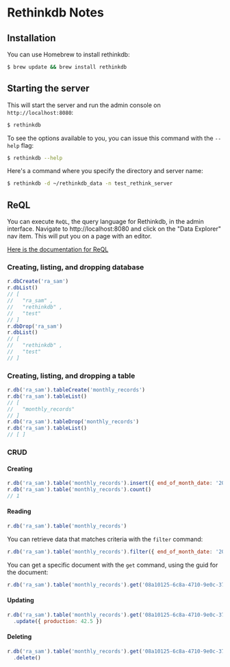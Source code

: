 # Rethinkdb Notes

## Installation

You can use Homebrew to install rethinkdb:

```bash
$ brew update && brew install rethinkdb
```

## Starting the server

This will start the server and run the admin console on `http://localhost:8080`:

```bash
$ rethinkdb
```

To see the options available to you, you can issue this command with the `--help` flag:

```bash
$ rethinkdb --help
```

Here's a command where you specify the directory and server name:

```bash
$ rethinkdb -d ~/rethinkdb_data -n test_rethink_server
```

## ReQL 

You can execute `ReQL`, the query language for Rethinkdb, in the admin interface.  Navigate to http://localhost:8080 and click on the "Data Explorer" nav item.  This will put you on a page with an editor.

[Here is the documentation for ReQL](https://www.rethinkdb.com/api/javascript/)

### Creating, listing, and dropping database

```javascript
r.dbCreate('ra_sam')
r.dbList()
// [
//   "ra_sam" ,
//   "rethinkdb" ,
//   "test"
// ]
r.dbDrop('ra_sam')
r.dbList()
// [
//   "rethinkdb" ,
//   "test"
// ]
```

### Creating, listing, and dropping a table

```javascript
r.db('ra_sam').tableCreate('monthly_records')
r.db('ra_sam').tableList()
// [
//   "monthly_records"
// ]
r.db('ra_sam').tableDrop('monthly_records')
r.db('ra_sam').tableList()
// [ ]
```

### CRUD

#### Creating 

```javascript
r.db('ra_sam').table('monthly_records').insert({ end_of_month_date: '2012-01-31', production: 229.8036 })
r.db('ra_sam').table('monthly_records').count()
// 1
```

#### Reading

```javascript
r.db('ra_sam').table('monthly_records')
```

You can retrieve data that matches criteria with the `filter` command:

```javascript
r.db('ra_sam').table('monthly_records').filter({ end_of_month_date: '2012-01-31' })
```

You can get a specific document with the `get` command, using the guid for the document:

```javascript
r.db('ra_sam').table('monthly_records').get('08a10125-6c8a-4710-9e0c-37dacd804034')
```

#### Updating

```javascript
r.db('ra_sam').table('monthly_records').get('08a10125-6c8a-4710-9e0c-37dacd804034')
  .update({ production: 42.5 })
```

#### Deleting

```javascript
r.db('ra_sam').table('monthly_records').get('08a10125-6c8a-4710-9e0c-37dacd804034')
  .delete()
```
